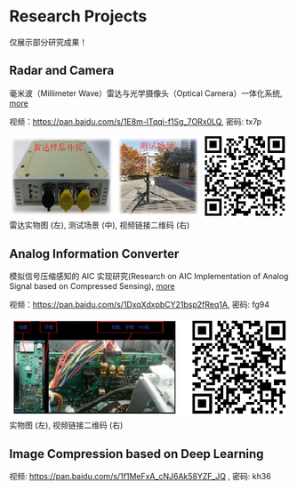 
# Research Projects

仅展示部分研究成果！

## Radar and Camera

毫米波（Millimeter Wave）雷达与光学摄像头（Optical Camera）一体化系统, [more](./RadarCamera/index.md)

视频：https://pan.baidu.com/s/1E8m-lTqqi-f1Sg_7ORx0LQ, 密码: tx7p

![雷达实物图 (左), 测试场景 (中), 视频链接二维码 (右)](./RadarCamera/Radar24Camera.png  "雷达实物图 (左), 测试场景 (中), 视频链接 (右)")
雷达实物图 (左), 测试场景 (中), 视频链接二维码 (右)

## Analog Information Converter

模拟信号压缩感知的 AIC 实现研究(Research on AIC Implementation of Analog Signal based on Compressed Sensing), [more](./AnalogInformationConverter/index.md)

视频：https://pan.baidu.com/s/1DxqXdxpbCY21bsp2fReq1A, 密码: fg94

![实物图 (左), 视频链接二维码 (右)](./AnalogInformationConverter/AIC.png   "实物图 (左), 视频链接二维码 (右)")
实物图 (左), 视频链接二维码 (右)

## Image Compression based on Deep Learning

视频: https://pan.baidu.com/s/1f1MeFxA_cNJ6Ak58YZF_JQ , 密码:  kh36